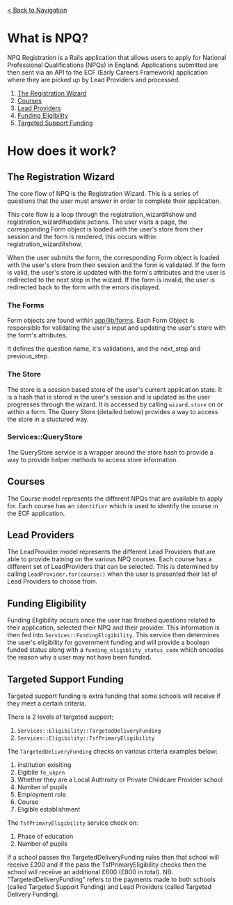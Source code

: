 [< Back to Navigation](../README.md)

# What is NPQ?

NPQ Registration is a Rails application that allows users to apply for National Professional Qualifications (NPQs) in England. Applications submitted are then sent via an API to the ECF (Early Careers Framework) application where they are picked up by Lead Providers and processed.

1. [The Registration Wizard](#the-registration-wizard)
1. [Courses](#courses)
1. [Lead Providers](#lead-providers)
1. [Funding Eligibility](#funding-eligibility)
1. [Targeted Support Funding](#targeted-support-funding)

# How does it work?

## The Registration Wizard

The core flow of NPQ is the Registration Wizard. This is a series of questions that the user must answer in order to complete their application. 

This core flow is a loop through the registration_wizard#show and registration_wizard#update actions. The user visits a page, the corresponding Form object is loaded with the user's store from their session and the form is rendered, this occurs within registration_wizard#show. 

When the user submits the form, the corresponding Form object is loaded with the user's store from their session and the form is validated. If the form is valid, the user's store is updated with the form's attributes and the user is redirected to the next step in the wizard. If the form is invalid, the user is redirected back to the form with the errors displayed.

### The Forms

Form objects are found within [app/lib/forms](app/lib/forms). Each Form Object is responsible for validating the user's input and updating the user's store with the form's attributes.

It defines the question name, it's validations, and the next_step and previous_step.

### The Store

The store is a session based store of the user's current application state. It is a hash that is stored in the user's session and is updated as the user progresses through the wizard. It is accessed by calling `wizard.store` on or within a form. The Query Store (detailed below) provides a way to access the store in a stuctured way.

### Services::QueryStore

The QueryStore service is a wrapper around the store hash to provide a way to provide helper methods to access store information. 

## Courses

The Course model represents the different NPQs that are available to apply for. Each course has an `identifier` which is used to identify the course in the ECF application.

## Lead Providers

The LeadProvider model represents the different Lead Providers that are able to provide training on the various NPQ courses. Each course has a different set of LeadProviders that can be selected. This is determined by calling `LeadProvider.for(course:)` when the user is presented their list of Lead Providers to choose from.

## Funding Eligibility

Funding Eligibility occurs once the user has finished questions related to their application, selected their NPQ and their provider. This information is then fed into `Services::FundingEligibility`. This service then determines the user's eligibility for government funding and will provide a boolean funded status along with a `funding_eligiblity_status_code` which encodes the reason why a user may not have been funded.

## Targeted Support Funding

Targeted support funding is extra funding that some schools will receive if they meet a certain criteria. 

There is 2 levels of targeted support;

1. `Services::Eligibility::TargetedDeliveryFunding` 
2. `Services::Eligibility::TsfPrimaryEligibility`

The `TargetedDeliveryFunding` checks on various criteria examples below:

1. institution exisiting 
2. Elgibile `fe_ukprn`
3. Whether they are a Local Authroity or Private Childcare Provider school
4. Number of pupils
5. Employment role
6. Course
7. Eligible establishment

The `TsfPrimaryEligibility` service check on:

1. Phase of education 
2. Number of pupils

If a school passes the TargetedDeliveryFunding rules then that school will receive £200 and if the pass the TsfPrimaryEligibility checks then the school will receiive an additional £600 (£800 in total).
NB. "TargetedDeliveryFunding" refers to the payments made to both schools (called Targeted Support Funding) and Lead Providers (called Targeted Delivery Funding).
